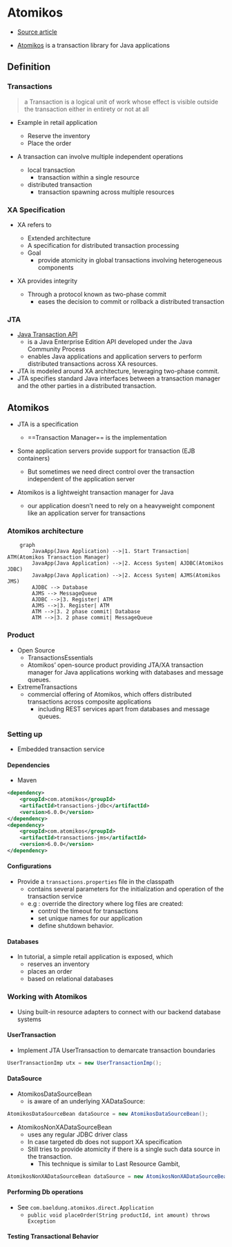 # Atomikos

- [Source article](https://www.baeldung.com/java-atomikos)

- [Atomikos](https://www.atomikos.com/Main/WebHome) is a transaction library for Java applications

## Definition

### Transactions

> a Transaction is a logical unit of work whose effect is visible outside the transaction either in entirety or not at all

- Example in retail application
  - Reserve the inventory 
  - Place the order

- A transaction can involve multiple independent operations
  - local transaction
    - transaction within a single resource
  - distributed transaction
    - transaction spawning across multiple resources

### XA Specification

- XA refers to
  - Extended architecture
  - A specification for distributed transaction processing
  - Goal
    - provide atomicity in global transactions involving heterogeneous components

- XA provides integrity
  - Through a protocol known as two-phase commit
    - eases the decision to commit or rollback a distributed transaction

### JTA

- [Java Transaction API](https://www.oracle.com/java/technologies/jta.html)
  - is a Java Enterprise Edition API developed under the Java Community Process
  - enables Java applications and application servers to perform distributed transactions across XA resources.
- JTA is modeled around XA architecture, leveraging two-phase commit. 
- JTA specifies standard Java interfaces between a transaction manager and the other parties in a distributed transaction.

## Atomikos

- JTA is a specification
  - ==Transaction Manager== is the implementation

- Some application servers provide support for transaction (EJB containers)
  - But sometimes we need direct control over the transaction independent of the application server

- Atomikos is a lightweight transaction manager for Java
  - our application doesn’t need to rely on a heavyweight component like an application server for transactions

### Atomikos architecture

```mermaid
    graph
        JavaApp(Java Application) -->|1. Start Transaction| ATM(Atomikos Transaction Manager)
        JavaApp(Java Application) -->|2. Access System| AJDBC(Atomikos JDBC)
        JavaApp(Java Application) -->|2. Access System| AJMS(Atomikos JMS)
        AJDBC --> Database
        AJMS --> MessageQueue
        AJDBC -->|3. Register| ATM
        AJMS -->|3. Register| ATM
        ATM -->|3. 2 phase commit| Database 
        ATM -->|3. 2 phase commit| MessageQueue 
```

### Product

- Open Source
  - TransactionsEssentials
  - Atomikos’ open-source product providing JTA/XA transaction manager for Java applications working with databases and message queues.
- ExtremeTransactions
  - commercial offering of Atomikos, which offers distributed transactions across composite applications
    -  including REST services apart from databases and message queues.

### Setting up

- Embedded transaction service


#### Dependencies

- Maven

```xml
<dependency>
    <groupId>com.atomikos</groupId>
    <artifactId>transactions-jdbc</artifactId>
    <version>6.0.0</version>
</dependency>
<dependency>
    <groupId>com.atomikos</groupId>
    <artifactId>transactions-jms</artifactId>
    <version>6.0.0</version>
</dependency>
```

#### Configurations

- Provide a ```transactions.properties``` file in the classpath
  - contains several parameters for the initialization and operation of the transaction service
  - e.g : override the directory where log files are created:
    - control the timeout for transactions
    - set unique names for our application
    - define shutdown behavior.

#### Databases

- In tutorial, a simple retail application is exposed, which
  - reserves an inventory
  - places an order
  - based on relational databases
  
### Working with Atomikos

- Using built-in resource adapters to connect with our backend database systems

#### UserTransaction

- Implement JTA UserTransaction to demarcate transaction boundaries
```java
UserTransactionImp utx = new UserTransactionImp();
```

#### DataSource

- AtomikosDataSourceBean
  - is aware of an underlying XADataSource:
```java
AtomikosDataSourceBean dataSource = new AtomikosDataSourceBean();
```
- AtomikosNonXADataSourceBean
  - uses any regular JDBC driver class
  - In case targeted db does not support XA specification
  - Still tries to provide atomicity if there is a single such data source in the transaction. 
    - This technique is similar to Last Resource Gambit,
```java
AtomikosNonXADataSourceBean dataSource = new AtomikosNonXADataSourceBean();
```

#### Performing Db operations

- See ```com.baeldung.atomikos.direct.Application```
  - ```public void placeOrder(String productId, int amount) throws Exception```

#### Testing Transactional Behavior

